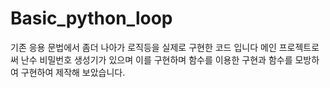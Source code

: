 # Basic_python_loop
기존 응용 문법에서 좀더 나아가 로직등을 실제로 구현한 코드 입니다 
메인 프로젝트로써 난수 비밀번호 생성기가 있으며 이를 구현하며 함수를 이용한 구현과 함수를 모방하여 구현하여 제작해 보았습니다.
